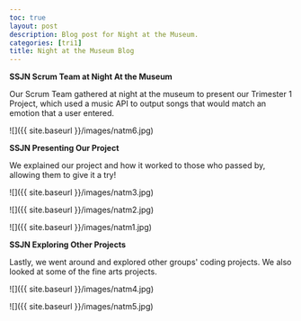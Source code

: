 ```yaml
---
toc: true
layout: post
description: Blog post for Night at the Museum.
categories: [tri1]
title: Night at the Museum Blog
---
```


**SSJN Scrum Team at Night At the Museum**

Our Scrum Team gathered at night at the museum to present our Trimester 1 Project, which used a music API to output songs that would match an emotion that a user entered.

![]({{ site.baseurl }}/images/natm6.jpg)

**SSJN Presenting Our Project**

We explained our project and how it worked to those who passed by, allowing them to give it a try!

![]({{ site.baseurl }}/images/natm3.jpg)

![]({{ site.baseurl }}/images/natm2.jpg)

![]({{ site.baseurl }}/images/natm1.jpg)

**SSJN Exploring Other Projects**

Lastly, we went around and explored other groups' coding projects. We also looked at some of the fine arts projects.

![]({{ site.baseurl }}/images/natm4.jpg)

![]({{ site.baseurl }}/images/natm5.jpg)

